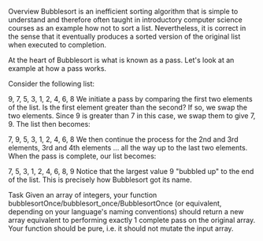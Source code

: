 Overview
Bubblesort is an inefficient sorting algorithm that is simple to understand and therefore often taught in introductory computer science courses as an example how not to sort a list. Nevertheless, it is correct in the sense that it eventually produces a sorted version of the original list when executed to completion.

At the heart of Bubblesort is what is known as a pass. Let's look at an example at how a pass works.

Consider the following list:

9, 7, 5, 3, 1, 2, 4, 6, 8
We initiate a pass by comparing the first two elements of the list. Is the first element greater than the second? If so, we swap the two elements. Since 9 is greater than 7 in this case, we swap them to give 7, 9. The list then becomes:

7, 9, 5, 3, 1, 2, 4, 6, 8
We then continue the process for the 2nd and 3rd elements, 3rd and 4th elements ... all the way up to the last two elements. When the pass is complete, our list becomes:

7, 5, 3, 1, 2, 4, 6, 8, 9
Notice that the largest value 9 "bubbled up" to the end of the list. This is precisely how Bubblesort got its name.

Task
Given an array of integers, your function bubblesortOnce/bubblesort_once/BubblesortOnce (or equivalent, depending on your language's naming conventions) should return a new array equivalent to performing exactly 1 complete pass on the original array. Your function should be pure, i.e. it should not mutate the input array.